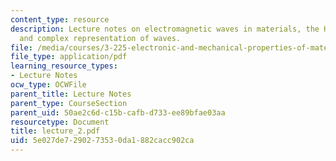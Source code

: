 ```yaml
---
content_type: resource
description: Lecture notes on electromagnetic waves in materials, the Hall effect,
  and complex representation of waves.
file: /media/courses/3-225-electronic-and-mechanical-properties-of-materials-fall-2007/5e027de7290273530da1882cacc902ca_lecture_2.pdf
file_type: application/pdf
learning_resource_types:
- Lecture Notes
ocw_type: OCWFile
parent_title: Lecture Notes
parent_type: CourseSection
parent_uid: 50ae2c6d-c15b-cafb-d733-ee89bfae03aa
resourcetype: Document
title: lecture_2.pdf
uid: 5e027de7-2902-7353-0da1-882cacc902ca
---
```

